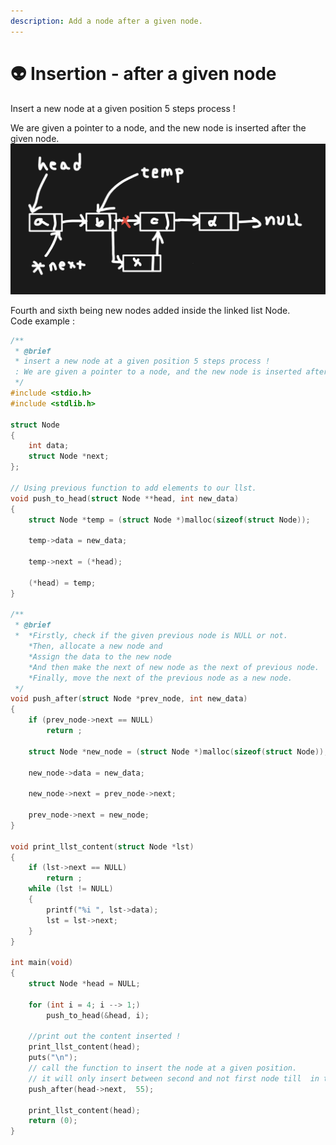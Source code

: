```yaml
---
description: Add a node after a given node.
---
```


# 👽 Insertion - after a given node

Insert a new node at a given position 5 steps process !

We are given a pointer to a node, and the new node is inserted after the given node.![](<../.gitbook/assets/Screen Shot 2022-12-16 at 4.07.45 PM.png>)

Fourth and sixth being new nodes added inside the linked list Node.\
Code example :&#x20;

```c
/**
 * @brief 
 * insert a new node at a given position 5 steps process !
 : We are given a pointer to a node, and the new node is inserted after the given node.
 */
#include <stdio.h>
#include <stdlib.h>

struct Node
{
	int data;
	struct Node *next;
};

// Using previous function to add elements to our llst.
void push_to_head(struct Node **head, int new_data)
{
	struct Node *temp = (struct Node *)malloc(sizeof(struct Node));

	temp->data = new_data;

	temp->next = (*head);

	(*head) = temp;
}

/**
 * @brief 
 * 	*Firstly, check if the given previous node is NULL or not.
	*Then, allocate a new node and
	*Assign the data to the new node
	*And then make the next of new node as the next of previous node. 
	*Finally, move the next of the previous node as a new node.
 */
void push_after(struct Node *prev_node, int new_data)
{
	if (prev_node->next == NULL)
		return ;
	
	struct Node *new_node = (struct Node *)malloc(sizeof(struct Node));

	new_node->data = new_data;

	new_node->next = prev_node->next;

	prev_node->next = new_node;
}

void print_llst_content(struct Node *lst)
{
	if (lst->next == NULL)
		return ;
	while (lst != NULL)
	{
		printf("%i ", lst->data);
		lst = lst->next;
	}
}

int main(void)
{
	struct Node *head = NULL;

	for (int i = 4; i --> 1;)
		push_to_head(&head, i);

	//print out the content inserted !
	print_llst_content(head);
	puts("\n");
	// call the function to insert the node at a given position.
	// it will only insert between second and not first node till  in the previos node and not at the end!! wich is next to NULL.
	push_after(head->next,  55);

	print_llst_content(head);
	return (0);
}
```

